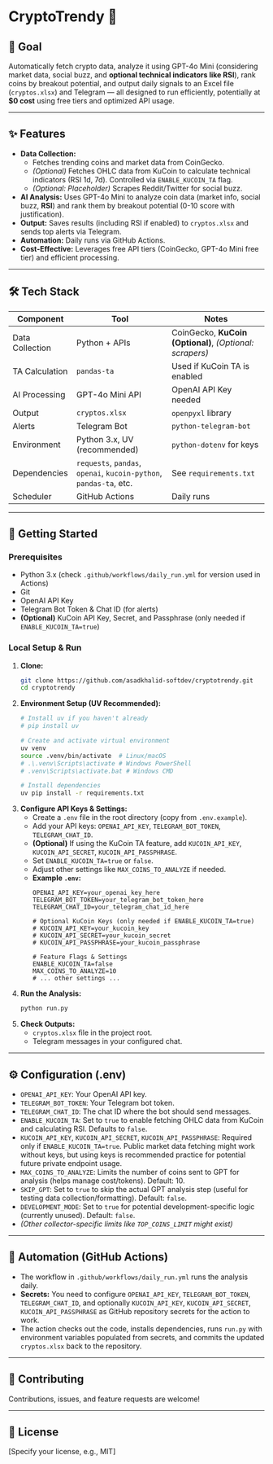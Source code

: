 # CryptoTrendy 🚀

## 🎯 Goal
Automatically fetch crypto data, analyze it using GPT-4o Mini (considering market data, social buzz, and **optional technical indicators like RSI**), rank coins by breakout potential, and output daily signals to an Excel file (`cryptos.xlsx`) and Telegram — all designed to run efficiently, potentially at **$0 cost** using free tiers and optimized API usage.

---

## ✨ Features
- **Data Collection:**
    - Fetches trending coins and market data from CoinGecko.
    - *(Optional)* Fetches OHLC data from KuCoin to calculate technical indicators (RSI 1d, 7d). Controlled via `ENABLE_KUCOIN_TA` flag.
    - *(Optional: Placeholder)* Scrapes Reddit/Twitter for social buzz.
- **AI Analysis:** Uses GPT-4o Mini to analyze coin data (market info, social buzz, **RSI**) and rank them by breakout potential (0-10 score with justification).
- **Output:** Saves results (including RSI if enabled) to `cryptos.xlsx` and sends top alerts via Telegram.
- **Automation:** Daily runs via GitHub Actions.
- **Cost-Effective:** Leverages free API tiers (CoinGecko, GPT-4o Mini free tier) and efficient processing.

---

## 🛠️ Tech Stack
| Component       | Tool                  | Notes                            |
|----------------|-----------------------|----------------------------------|
| Data Collection| Python + APIs         | CoinGecko, **KuCoin (Optional)**, *(Optional: scrapers)* |
| TA Calculation | `pandas-ta`           | Used if KuCoin TA is enabled     |
| AI Processing  | GPT-4o Mini API       | OpenAI API Key needed            |
| Output         | `cryptos.xlsx`        | `openpyxl` library               |
| Alerts         | Telegram Bot          | `python-telegram-bot`            |
| Environment    | Python 3.x, UV (recommended) | `python-dotenv` for keys     |
| Dependencies   | `requests`, `pandas`, `openai`, `kucoin-python`, `pandas-ta`, etc. | See `requirements.txt` |
| Scheduler      | GitHub Actions        | Daily runs                       |

---

## 🚀 Getting Started

### Prerequisites
- Python 3.x (check `.github/workflows/daily_run.yml` for version used in Actions)
- Git
- OpenAI API Key
- Telegram Bot Token & Chat ID (for alerts)
- **(Optional)** KuCoin API Key, Secret, and Passphrase (only needed if `ENABLE_KUCOIN_TA=true`)

### Local Setup & Run
1.  **Clone:**
    ```bash
    git clone https://github.com/asadkhalid-softdev/cryptotrendy.git
    cd cryptotrendy
    ```
2.  **Environment Setup (UV Recommended):**
    ```bash
    # Install uv if you haven't already
    # pip install uv

    # Create and activate virtual environment
    uv venv
    source .venv/bin/activate  # Linux/macOS
    # .\.venv\Scripts\activate # Windows PowerShell
    # .venv\Scripts\activate.bat # Windows CMD

    # Install dependencies
    uv pip install -r requirements.txt
    ```
3.  **Configure API Keys & Settings:**
    *   Create a `.env` file in the root directory (copy from `.env.example`).
    *   Add your API keys: `OPENAI_API_KEY`, `TELEGRAM_BOT_TOKEN`, `TELEGRAM_CHAT_ID`.
    *   **(Optional)** If using the KuCoin TA feature, add `KUCOIN_API_KEY`, `KUCOIN_API_SECRET`, `KUCOIN_API_PASSPHRASE`.
    *   Set `ENABLE_KUCOIN_TA=true` or `false`.
    *   Adjust other settings like `MAX_COINS_TO_ANALYZE` if needed.
    *   **Example `.env`:**
        ```env
        OPENAI_API_KEY=your_openai_key_here
        TELEGRAM_BOT_TOKEN=your_telegram_bot_token_here
        TELEGRAM_CHAT_ID=your_telegram_chat_id_here

        # Optional KuCoin Keys (only needed if ENABLE_KUCOIN_TA=true)
        # KUCOIN_API_KEY=your_kucoin_key
        # KUCOIN_API_SECRET=your_kucoin_secret
        # KUCOIN_API_PASSPHRASE=your_kucoin_passphrase

        # Feature Flags & Settings
        ENABLE_KUCOIN_TA=false
        MAX_COINS_TO_ANALYZE=10
        # ... other settings ...
        ```
4.  **Run the Analysis:**
    ```bash
    python run.py
    ```
5.  **Check Outputs:**
    *   `cryptos.xlsx` file in the project root.
    *   Telegram messages in your configured chat.

---

## ⚙️ Configuration (.env)

*   `OPENAI_API_KEY`: Your OpenAI API key.
*   `TELEGRAM_BOT_TOKEN`: Your Telegram bot token.
*   `TELEGRAM_CHAT_ID`: The chat ID where the bot should send messages.
*   `ENABLE_KUCOIN_TA`: Set to `true` to enable fetching OHLC data from KuCoin and calculating RSI. Defaults to `false`.
*   `KUCOIN_API_KEY`, `KUCOIN_API_SECRET`, `KUCOIN_API_PASSPHRASE`: Required only if `ENABLE_KUCOIN_TA=true`. Public market data fetching might work without keys, but using keys is recommended practice for potential future private endpoint usage.
*   `MAX_COINS_TO_ANALYZE`: Limits the number of coins sent to GPT for analysis (helps manage cost/tokens). Default: 10.
*   `SKIP_GPT`: Set to `true` to skip the actual GPT analysis step (useful for testing data collection/formatting). Default: `false`.
*   `DEVELOPMENT_MODE`: Set to `true` for potential development-specific logic (currently unused). Default: `false`.
*   *(Other collector-specific limits like `TOP_COINS_LIMIT` might exist)*

---

## 🤖 Automation (GitHub Actions)

*   The workflow in `.github/workflows/daily_run.yml` runs the analysis daily.
*   **Secrets:** You need to configure `OPENAI_API_KEY`, `TELEGRAM_BOT_TOKEN`, `TELEGRAM_CHAT_ID`, and optionally `KUCOIN_API_KEY`, `KUCOIN_API_SECRET`, `KUCOIN_API_PASSPHRASE` as GitHub repository secrets for the action to work.
*   The action checks out the code, installs dependencies, runs `run.py` with environment variables populated from secrets, and commits the updated `cryptos.xlsx` back to the repository.

---

## 🤝 Contributing
Contributions, issues, and feature requests are welcome!

---

## 📄 License
[Specify your license, e.g., MIT] 